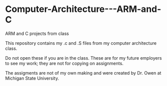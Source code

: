 # Computer-Architecture---ARM-and-C
ARM and C projects from class

This repository contains my .c and .S files from my computer architecture class.

Do not open these if you are in the class. These are for my future employers to see my work; they are not for copying on assignments.

The assigments are not of my own making and were created by Dr. Owen at Michigan State University. 
